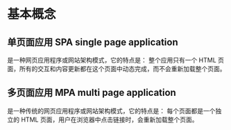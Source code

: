 # 基本概念

## 单页面应用 SPA single page application

是一种网页应用程序或网站架构模式，它的特点是： 
整个应用只有一个 HTML 页面，所有的交互和内容更新都在这个页面中动态完成，而不会重新加载整个页面。

## 多页面应用 MPA multi page application
是一种传统的网页应用程序或网站架构模式，它的特点是：
每个页面都是一个独立的 HTML 页面，用户在浏览器中点击链接时，会重新加载整个页面。

